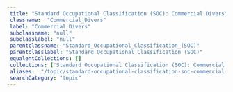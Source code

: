 ```yaml
--- 
 title: "Standard Occupational Classification (SOC): Commercial Divers" 
 classname:  "Commercial_Divers" 
 label: "Commercial Divers" 
 subclassname: "null" 
 subclasslabel: "null" 
 parentclassname: "Standard_Occupational_Classification_(SOC)" 
 parentclasslabel: "Standard Occupational Classification (SOC)" 
 equalentCollections: [] 
 collections: ['Standard Occupational Classification (SOC): Commercial Divers']
 aliases:  "/topic/standard-occupational-classification-soc-commercial-divers"  
 searchCategory: "topic" 
---
```

